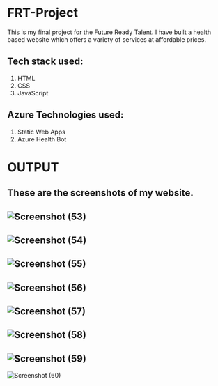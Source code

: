 # FRT-Project

This is my final project for the Future Ready Talent. I have built a health based website which offers a variety of services at affordable prices.

## Tech stack used:
1. HTML
2. CSS
3. JavaScript

## Azure Technologies used:
1. Static Web Apps
2. Azure Health Bot

# OUTPUT

These are the screenshots of my website.
------------------------------------------------------------------------------------------------------------------------
![Screenshot (53)](https://user-images.githubusercontent.com/92814851/213873400-3e1d0240-fb75-4c80-b1a5-693fbf26ccaf.png)
------------------------------------------------------------------------------------------------------------------------
![Screenshot (54)](https://user-images.githubusercontent.com/92814851/213873401-0e8194df-7014-4db9-9385-7b942a2c4a2a.png)
------------------------------------------------------------------------------------------------------------------------
![Screenshot (55)](https://user-images.githubusercontent.com/92814851/213873404-d602d93a-1d8b-463e-82ce-1c26f1c78673.png)
------------------------------------------------------------------------------------------------------------------------
![Screenshot (56)](https://user-images.githubusercontent.com/92814851/213873431-30aa632c-e25f-461e-ad75-227a261cae99.png)
------------------------------------------------------------------------------------------------------------------------
![Screenshot (57)](https://user-images.githubusercontent.com/92814851/213873436-b261c417-b51f-4b8b-a1d8-1a7b643860c1.png)
------------------------------------------------------------------------------------------------------------------------
![Screenshot (58)](https://user-images.githubusercontent.com/92814851/213873438-5516c721-0980-4d3b-8e97-7e64266dfcfb.png)
------------------------------------------------------------------------------------------------------------------------
![Screenshot (59)](https://user-images.githubusercontent.com/92814851/213873444-031eeba3-2be9-4ebd-8664-94547a7ed4ea.png)
------------------------------------------------------------------------------------------------------------------------
![Screenshot (60)](https://user-images.githubusercontent.com/92814851/213873448-f1e11ab0-c407-4b7e-ac1d-c98904be72ac.png)
